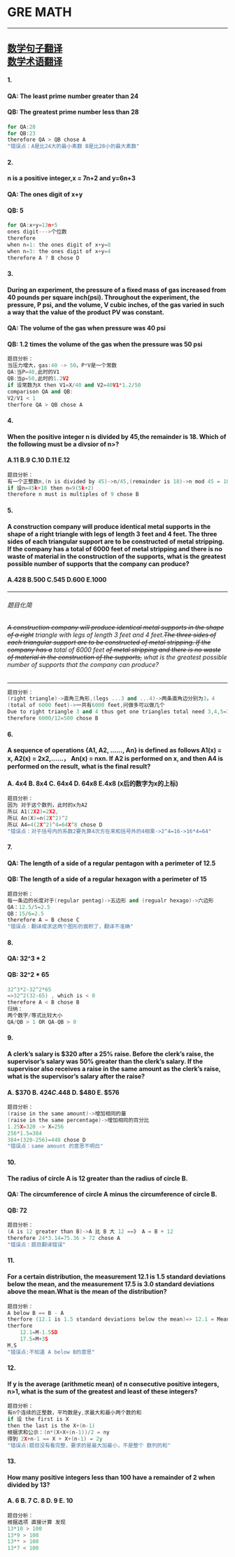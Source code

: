 # GRE MATH
-----
[数学句子翻译](数学句子翻译)<br>
[数学术语翻译](数学术语翻译)<br>
-----
#### 1.<br> 
#### **QA:** The least prime number greater than 24
#### **QB:** The greatest prime number less than 28
``` c++
for QA:28
for QB:23
therefore QA > QB chose A
"错误点：A是比24大的最小素数 B是比28小的最大素数"
```
#### 2.<br>
#### n is a positive integer,x = 7n+2 and y=6n+3
#### **QA:** The ones digit of x+y
#### **QB:** 5
```c++
for QA:x+y=13n+5
ones digit--->个位数
therefore 
when n=1: the ones digit of x+y=8
when n=3: the ones digit of x+y=4
therefore A ? B chose D
```

#### 3.<br>
#### During an experiment, the pressure of a fixed mass of gas increased from 40 pounds per square inch(psi). Throughout the experiment, the pressure, P psi, and the volume, V cubic inches, of  the gas varied in such a way that the value of the product PV was constant.
#### **QA:** The volume of the gas when pressure was 40 psi
#### **QB:** 1.2 times the volume of the gas when the pressure was 50 psi
```c++
题目分析：
当压力增大，gas:40 -> 50，P*V是一个常数
QA:当P=40,此时的V1
QB:当p=50,此时的1.2V2
if 设常数为X then V1=X/40 and V2=40V1*1.2/50
comparison QA and QB:
V2/V1 < 1 
therfore QA > QB chose A
```
#### 4.<br>
#### When the positive integer n is divided by 45,the remainder is 18. Which of the following must be a divsior of n>?
#### A.11   B.9 C.10 D.11 E.12
```c++
题目分析：
有一个正整数n,(n is divided by 45)->n/45,(remainder is 18)->n mod 45 = 18
if 设n=45k+18 then n=9(5k+2)
therefore n must is multiples of 9 chose B
```
#### 5.<br>
#### A construction company will produce identical metal supports in the shape of a right triangle with legs of length 3 feet and 4 feet. The three sides of each triangular support are to be constructed of metal stripping. If the company has a total of 6000 feet of metal stripping and there is no waste of material in the construction of the supports, what is the greatest possible number of supports that the company can produce?
#### A.428 B.500 C.545 D.600 E.1000
--------
###### 题目化简
###### ~~A construction company will produce identical metal supports in the shape of a right~~ triangle with legs of length 3 feet and 4 feet.~~The three sides of each triangular support are to be constructed of metal stripping. If the company has a~~ total of 6000 feet ~~of metal stripping and there is no waste of material in the construction of the supports,~~ what is the greatest possible number of supports that the company can produce?
--------
```c++
题目分析：
(right triangle)->直角三角形,(legs ...3 and ...4)->两条直角边分别为3，4
(total of 6000 feet)->一共有6000 feet,问做多可以做几个
Due to right triangle 3 and 4 thus get one triangles total need 3,4,5=3+4+5=12
therefore 6000/12=500 chose B
```
#### 6.<br>
####  A sequence of operations {A1, A2, ......, An} is defined as follows A1(x) = x, A2(x) = 2x2,......， An(x) = nxn. If A2 is performed on x, and then A4 is performed on the result, what is the final result?
#### A. 4x4 B. 8x4 C. 64x4 D. 64x8 E.4x8 (x后的数字为x的上标)
```c++
题目分析：
因为 对于这个数列，此时的x为A2
所以 A1(2X2)=2X2,
所以 An(X)=n(2X^2)^2
所以 A4=4(2X^2)^4=64X^8 chose D
"错误点：对于括号内的系数2要先算4次方在来和括号外的4相乘->2^4=16->16*4=64"
```
#### 7.<br>
#### **QA:** The length of a side of a regular pentagon with a perimeter of 12.5
#### **QB:** The length of a side of a regular hexagon with a perimeter of 15
```c++
题目分析：
每一条边的长度对于(regular pentag)->五边形 and (regualr hexago)->六边形
QA：12.5/5=2.5
QB：15/6=2.5
therefore A = B chose C
"错误点：翻译成求这两个图形的面积了，翻译不准确"
```
#### 8.<br>
#### **QA:** 32^3 * 2
#### **QB:** 32^2 * 65
```c++
32^3*2-32^2*65
=>32^2(32-65) , which is < 0
therefore A < B chose B
归纳：
两个数字/等式比较大小
QA/QB > 1 OR QA-QB > 0
```

#### 9.<br>
#### A clerk’s salary is $320 after a 25% raise. Before the clerk’s raise, the supervisor’s salary was 50% greater than the clerk’s salary. If the supervisor also receives a raise in the same amount as the clerk’s raise, what is the supervisor’s salary after the raise?
#### A. $370 B. $424 C.$448 D. $480 E. $576
```c++
题目分析：
(raise in the same amount)->增加相同的量
(raise in the same percentage)->增加相同的百分比
1.25X=320 -> X=256
256*1.5=384
384+(320-256)=448 chose D
"错误点：same amount 的意思不明白"
```

#### 10.<br>
#### The radius of circle A is 12 greater than the radius of circle B.
#### **QA:** The circumference of circle A minus the circumference of circle B. 
#### **QB:** 72
```c++
题目分析：
(A is 12 greater than B)->A 比 B 大 12 ==》 A = B + 12
therefore 24*3.14=75.36 > 72 chose A
"错误点：题目翻译错误"
```

#### 11.<br>
#### For a certain distribution, the measurement 12.1 is 1.5 standard deviations below the mean, and the measurement 17.5 is 3.0 standard deviations above the mean.What is the mean of the distribution?
```c++
题目分析：
A below B == B - A
therfore (12.1 is 1.5 standard deviations below the mean)=> 12.1 = Mean - 1.5SD
therfore
    12.1=M-1.5SD
    17.5=M+3S
M,S
"错误点:不知道 A below B的意思"
```
#### 12.<br>
#### If y is the average (arithmetic mean) of n consecutive positive integers, n>1, what is the sum of the greatest and least of these integers?
```c++
题目分析：
有n个连续的正整数，平均数是y,求最大和最小两个数的和
if 设 the first is X 
then the last is the X+(n-1)
根据求和公示：(n*(X+X+(n-1))/2 = ny
得到 2X+n-1 == X + X+(n-1) = 2y
"错误点:题目没有看完整，要求的是最大加最小，不是整个 数列的和"
```

#### 13.<br>
#### How many positive integers less than 100 have a remainder of 2 when divided by 13?
#### A. 6 B. 7 C. 8 D. 9 E. 10
```c++
题目分析：
根据选项 直接计算 发现
13*10 > 100
13*9 > 100
13** > 100
13*7 < 100



